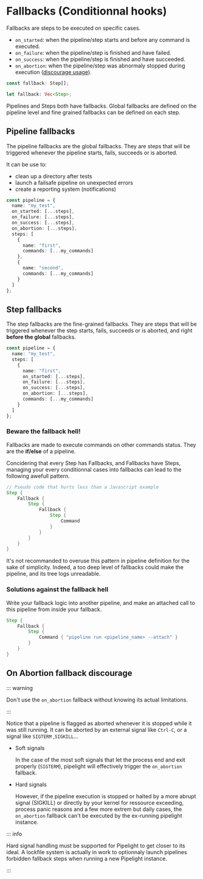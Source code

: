 # Fallbacks (Conditionnal hooks)

Fallbacks are steps to be executed on specific cases.

- `on_started`: when the pipeline/step starts and before any command is executed.
- `on_failure`: when the pipeline/step is finished and have failed.
- `on_success`: when the pipeline/step is finished and have succeeded.
- `on_abortion`: when the pipeline/step was abnormaly stopped during execution ([discourage usage](#on-abortion-fallback-discourage)).

```ts
const fallback: Step[];
```

```rs
let fallback: Vec<Step>;
```

Pipelines and Steps both have fallbacks.
Global fallbacks are defined on the pipeline level
and fine grained fallbacks can be defined on each step.

## Pipeline fallbacks

The pipeline fallbacks are the global fallbacks.
They are steps that will be triggered whenever the pipeline starts, fails, succeeds or is aborted.

It can be use to:

- clean up a directory after tests
- launch a failsafe pipeline on unexpected errors
- create a reporting system (notifications)

```ts
const pipeline = {
  name: "my_test",
  on_started: [...steps],
  on_failure: [...steps],
  on_success: [...steps],
  on_abortion: [...steps],
  steps: [
    {
      name: "first",
      commands: [...my_commands]
    },
    {
      name: "second",
      commands: [...my_commands]
    }
  ]
};
```

## Step fallbacks

The step fallbacks are the fine-grained fallbacks.
They are steps that will be triggered whenever the step starts, fails, succeeds or is aborted,
and right **before the global** fallbacks.

```ts
const pipeline = {
  name: "my_test",
  steps: [
    {
      name: "first",
      on_started: [...steps],
      on_failure: [...steps],
      on_success: [...steps],
      on_abortion: [...steps],
      commands: [...my_commands]
    }
  ]
};
```

### Beware the fallback hell!

Fallbacks are made to execute commands on other commands status.
They are the **if/else** of a pipeline.

Concidering that every Step has Fallbacks, and Fallbacks have Steps,
managing your every conditionnal cases into fallbacks can lead to the following awefull pattern.

```rs
// Pseudo code that hurts less than a Javascript example
Step {
    Fallback {
        Step {
            Fallback {
                Step {
                    Command
                }
            }
        }
    }
}

```

It's not recommanded to overuse this pattern in pipeline definition for the sake of simplicity.
Indeed, a too deep level of fallbacks could make the pipeline, and its tree logs unreadable.

### Solutions against the fallback hell

Write your fallback logic into another pipeline,
and make an attached call to this pipeline from inside your fallback.

```rs
Step {
    Fallback {
        Step {
            Command { "pipeline run <pipeline_name> --attach" }
        }
    }
}

```

## On Abortion fallback discourage

::: warning

Don't use the `on_abortion` fallback without knowing its actual limitations.

:::

Notice that a pipeline is flagged as aborted whenever it is stopped while it was still running.
It can be aborted by an external signal like `Ctrl-C`, or a signal like `SIGTERM` ,`SIGKILL`...

- Soft signals

  In the case of the most soft signals that let the process end and exit properly (`SIGTERM`),
  pipelight will effectively trigger the `on_abortion` fallback.

- Hard signals

  However, if the pipeline execution is stopped or halted by a more abrupt signal (SIGKILL) or directly by your kernel for ressource exceeding,
  process panic reasons and a few more extrem but daily cases,
  the `on_abortion` fallback can't be executed by the ex-running pipelight instance.

::: info

Hard signal handling must be supported for Pipelight to get closer to its ideal.
A lockfile system is actually in work to optionnaly launch pipelines forbidden fallback steps when running a new Pipelight instance.

:::
